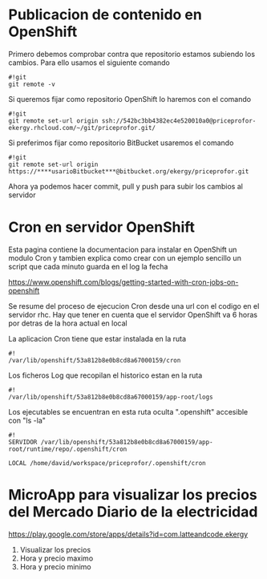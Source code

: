 # Publicacion de contenido en OpenShift

Primero debemos comprobar contra que repositorio estamos subiendo los cambios. Para ello usamos el siguiente comando
```
#!git
git remote -v
```

Si queremos fijar como repositorio OpenShift lo haremos con el comando
```
#!git
git remote set-url origin ssh://542bc3bb4382ec4e520010a0@priceprofor-ekergy.rhcloud.com/~/git/priceprofor.git/
```

Si preferimos fijar como repositorio BitBucket usaremos el comando
```
#!git
git remote set-url origin https://****usarioBitbucket***@bitbucket.org/ekergy/priceprofor.git
```

Ahora ya podemos hacer commit, pull y push para subir los cambios al servidor

# Cron en servidor OpenShift

Esta pagina contiene la documentacion para instalar en OpenShift un modulo Cron y tambien explica como crear con un ejemplo sencillo un script que cada minuto guarda en el log la fecha

https://www.openshift.com/blogs/getting-started-with-cron-jobs-on-openshift

Se resume del proceso de ejecucion Cron desde una url con el codigo en el servidor rhc. Hay que tener en cuenta que el servidor OpenShift va 6 horas por detras de la hora actual en local

La aplicacion Cron tiene que estar instalada en la ruta 
```
#!
/var/lib/openshift/53a812b8e0b8cd8a67000159/cron
```

Los ficheros Log que recopilan el historico estan en la ruta 
```
#!
/var/lib/openshift/53a812b8e0b8cd8a67000159/app-root/logs
```

Los ejecutables se encuentran en esta ruta oculta ".openshift" accesible con "ls -la"
```
#!
SERVIDOR /var/lib/openshift/53a812b8e0b8cd8a67000159/app-root/runtime/repo/.openshift/cron

LOCAL /home/david/workspace/priceprofor/.openshift/cron
```

# MicroApp para visualizar los precios del Mercado Diario de la electricidad

https://play.google.com/store/apps/details?id=com.latteandcode.ekergy

1. Visualizar los precios
2. Hora y precio maximo
3. Hora y precio minimo
